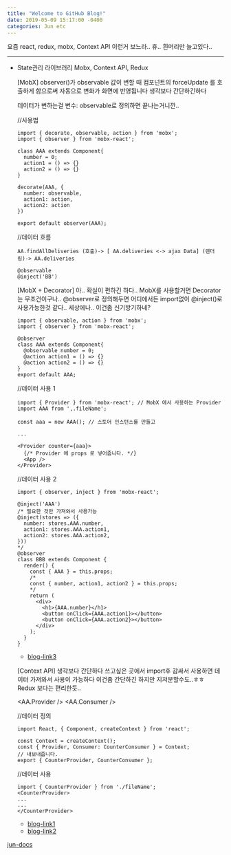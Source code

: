 ```yaml
---
title: "Welcome to GitHub Blog!"
date: 2019-05-09 15:17:00 -0400
categories: Jun etc
---
```


요즘 react, redux, mobx, Context API 이런거 보느라.. 휴..
흰머리만 늘고있다..


---

- State관리 라이브러리
  Mobx, Context API, Redux

  [MobX]
  observer()가 observable 값이 변할 때 컴포넌트의 forceUpdate 를 호출하게 함으로써 자동으로 변화가 화면에 반영됩니다
  생각보다 간단하긴하다
  
  데이터가 변하는걸 변수: observable로 정의하면 끝나는거니깐..
  
  
  //사용법
  ```
  import { decorate, observable, action } from 'mobx';
  import { observer } from 'mobx-react';
  
  class AAA extends Component{
    number = 0;
    action1 = () => {}
    action2 = () => {}
  }
  
  decorate(AAA, {
    number: observable,
    action1: action,
    action2: action
  })

  export default observer(AAA);
  
  ```
  
  //데이터 흐름
  ```
  AA.findAllDeliveries (호출)-> [ AA.deliveries <-> ajax Data] (렌더링)-> AA.deliveries
  
  @observable
  @inject('BB')
  ```
  
  [MobX + Decorator]
  아..
  확실이 편하긴 하다..
  MobX를 사용할거면 Decorator는 무조건이구나..
  @observer로 정의해두면 어디에서든 import없이 
  @inject()로 사용가능한것 같다..
  세상에나.. 이건좀 신기방기하네? 
  
  
  ```
  import { observable, action } from 'mobx';
  import { observer } from 'mobx-react';
  
  @observer
  class AAA extends Component{
    @observable number = 0;
    @action action1 = () => {}
    @action action2 = () => {}
  }
  export default AAA;
  ```
  
  //데이터 사용 1
  ```
  import { Provider } from 'mobx-react'; // MobX 에서 사용하는 Provider
  import AAA from ',.fileName';
  
  const aaa = new AAA(); // 스토어 인스턴스를 만들고
  
  ...
  
  <Provider counter={aaa}>
    {/* Provider 에 props 로 넣어줍니다. */}
    <App />
  </Provider>
  ```
  
  //데이터 사용 2
  ```
  import { observer, inject } from 'mobx-react';
  
  @inject('AAA')
  /* 필요한 것만 가져와서 사용가능
  @inject(stores => ({
    number: stores.AAA.number,
    action1: stores.AAA.action1,
    action2: stores.AAA.action2,
  }))
  */
  @observer
  class BBB extends Component {
    render() {
      const { AAA } = this.props;
      /*
      const { number, action1, action2 } = this.props;
      */
      return (
        <div>
          <h1>{AAA.number}</h1>
          <button onClick={AAA.action1}></button>
          <button onClick={AAA.action2}></button>
        </div>
      );
    }
  }
  ```
  
  * [blog-link3]
  
  
  
  [Context API]
  생각보다 간단하다
  쓰고싶은 곳에서 import후 <AA></AA> 감싸서 사용하면 데이터 가져와서 사용이 가능하다
  이건좀 간단하긴 하지만 지저분할수도..ㅎㅎ
  Redux 보다는 편리한듯..
  
  
   <AA.Provider />
   <AA.Consumer />
   
   //데이터 정의
   ```
   import React, { Component, createContext } from 'react';

   const Context = createContext();
   const { Provider, Consumer: CounterConsumer } = Context;
   // 내보내줍니다.
   export { CounterProvider, CounterConsumer };
  ```
  
  //데이터 사용
  ```
  import { CounterProvider } from './fileName';
  <CounterProvider>
  ...
  ...
  </CounterProvider>
  ```
  
  
  * [blog-link1]
  * [blog-link2]
  




[jun-docs][jun-gh]

[jun-docs]: https://Yeomjunho.com/docs/home
[jun-gh]:   https://github.com/Yeomjunho

[blog-link1]: http://woowabros.github.io/experience/2019/01/02/kimcj-react-mobx.html
[blog-link2]: https://medium.com/lunit-engineering/context-api%EA%B0%80-redux%EB%A5%BC-%EB%8C%80%EC%B2%B4%ED%95%A0-%EC%88%98-%EC%9E%88%EC%9D%84%EA%B9%8C%EC%9A%94-76a6209b369b
[blog-link3]: https://velog.io/@velopert/MobX-2-%EB%A6%AC%EC%95%A1%ED%8A%B8-%ED%94%84%EB%A1%9C%EC%A0%9D%ED%8A%B8%EC%97%90%EC%84%9C-MobX-%EC%82%AC%EC%9A%A9%ED%95%98%EA%B8%B0-oejltas52z
